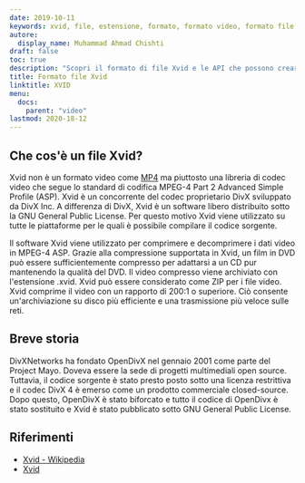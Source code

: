 ```yaml
---
date: 2019-10-11
keywords: xvid, file, estensione, formato, formato video, formato file .xvid, formato file xvid, estensione .xvid, estensione xvid, come aprire il file xvid
autore:
  display_name: Muhammad Ahmad Chishti
draft: false
toc: true
description: "Scopri il formato di file Xvid e le API che possono creare e aprire file Xvid"
title: Formato file Xvid
linktitle: XVID
menu:
  docs:
    parent: "video"
lastmod: 2020-18-12
---
```


## Che cos'è un file Xvid? ##

Xvid non è un formato video come [MP4](/it/video/mp4/) ma piuttosto una libreria di codec video che segue lo standard di codifica MPEG-4 Part 2 Advanced Simple Profile (ASP). Xvid è un concorrente del codec proprietario DivX sviluppato da DivX Inc. A differenza di DivX, Xvid è un software libero distribuito sotto la GNU General Public License. Per questo motivo Xvid viene utilizzato su tutte le piattaforme per le quali è possibile compilare il codice sorgente.

Il software Xvid viene utilizzato per comprimere e decomprimere i dati video in MPEG-4 ASP. Grazie alla compressione supportata in Xvid, un film in DVD può essere sufficientemente compresso per adattarsi a un CD pur mantenendo la qualità del DVD. Il video compresso viene archiviato con l'estensione .xvid. Xvid può essere considerato come ZIP per i file video. Xvid comprime il video con un rapporto di 200:1 o superiore. Ciò consente un'archiviazione su disco più efficiente e una trasmissione più veloce sulle reti.

## Breve storia ##

DivXNetworks ha fondato OpenDivX nel gennaio 2001 come parte del Project Mayo. Doveva essere la sede di progetti multimediali open source. Tuttavia, il codice sorgente è stato presto posto sotto una licenza restrittiva e il codec DivX 4 è emerso come un prodotto commerciale closed-source. Dopo questo, OpenDivX è stato biforcato e tutto il codice di OpenDivx è stato sostituito e Xvid è stato pubblicato sotto GNU General Public License.

## Riferimenti ##

- [Xvid - Wikipedia](https://en.wikipedia.org/wiki/Xvid)
- [Xvid](https://www.xvid.com/)
